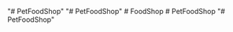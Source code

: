 "# PetFoodShop" 
"# PetFoodShop" 
#   F o o d S h o p  
 #   P e t F o o d S h o p  
 "# PetFoodShop" 
